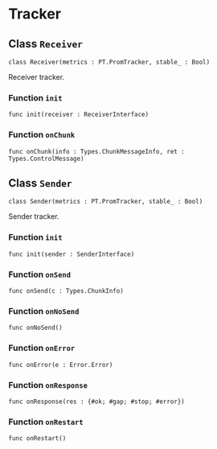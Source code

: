 # Tracker

## Class `Receiver`

``` motoko no-repl
class Receiver(metrics : PT.PromTracker, stable_ : Bool)
```

Receiver tracker.

### Function `init`
``` motoko no-repl
func init(receiver : ReceiverInterface)
```



### Function `onChunk`
``` motoko no-repl
func onChunk(info : Types.ChunkMessageInfo, ret : Types.ControlMessage)
```


## Class `Sender`

``` motoko no-repl
class Sender(metrics : PT.PromTracker, stable_ : Bool)
```

Sender tracker.

### Function `init`
``` motoko no-repl
func init(sender : SenderInterface)
```



### Function `onSend`
``` motoko no-repl
func onSend(c : Types.ChunkInfo)
```



### Function `onNoSend`
``` motoko no-repl
func onNoSend()
```



### Function `onError`
``` motoko no-repl
func onError(e : Error.Error)
```



### Function `onResponse`
``` motoko no-repl
func onResponse(res : {#ok; #gap; #stop; #error})
```



### Function `onRestart`
``` motoko no-repl
func onRestart()
```

